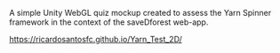 A simple Unity WebGL quiz mockup created to assess the Yarn Spinner framework in the context of the saveDforest web-app.

https://ricardosantosfc.github.io/Yarn_Test_2D/

